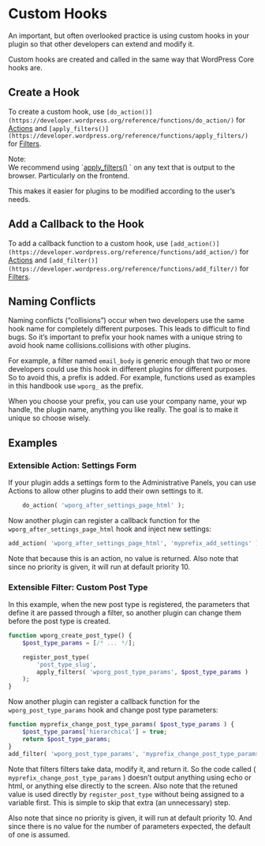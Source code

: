# Custom Hooks

An important, but often overlooked practice is using custom hooks in your plugin so that other developers can extend and modify it.

Custom hooks are created and called in the same way that WordPress Core hooks are.

## Create a Hook

To create a custom hook, use `[do_action()](https://developer.wordpress.org/reference/functions/do_action/)` for [Actions](https://developer.wordpress.org/plugins/hooks/actions/) and `[apply_filters()](https://developer.wordpress.org/reference/functions/apply_filters/)` for [Filters](https://developer.wordpress.org/plugins/hooks/filters/).

Note:  
We recommend using \`[](https://developer.wordpress.org/reference/functions/apply_filters/)[apply\_filters()](https://developer.wordpress.org/reference/functions/apply_filters/) \` on any text that is output to the browser. Particularly on the frontend.

This makes it easier for plugins to be modified according to the user’s needs.

## Add a Callback to the Hook

To add a callback function to a custom hook, use `[add_action()](https://developer.wordpress.org/reference/functions/add_action/)` for [Actions](https://developer.wordpress.org/plugins/hooks/actions/) and `[add_filter()](https://developer.wordpress.org/reference/functions/add_filter/)` for [Filters](https://developer.wordpress.org/plugins/hooks/filters/).

## Naming Conflicts

Naming conflicts (“collisions”) occur when two developers use the same hook name for completely different purposes. This leads to difficult to find bugs. So it’s important to prefix your hook names with a unique string to avoid hook name collisions.collisions with other plugins.

For example, a filter named `email_body` is generic enough that two or more developers could use this hook in different plugins for different purposes. So to avoid this, a prefix is added. For example, functions used as examples in this handbook use `wporg_` as the prefix.

When you choose your prefix, you can use your company name, your wp handle, the plugin name, anything you like really. The goal is to make it unique so choose wisely.

## Examples

### Extensible Action: Settings Form

If your plugin adds a settings form to the Administrative Panels, you can use Actions to allow other plugins to add their own settings to it.

```php
    do_action( 'wporg_after_settings_page_html' );
```

Now another plugin can register a callback function for the `wporg_after_settings_page_html` hook and inject new settings:

```php
add_action( 'wporg_after_settings_page_html', 'myprefix_add_settings' );
```

Note that because this is an action, no value is returned. Also note that since no priority is given, it will run at default priority 10.

### Extensible Filter: Custom Post Type

In this example, when the new post type is registered, the parameters that define it are passed through a filter, so another plugin can change them before the post type is created.

```php
function wporg_create_post_type() {
    $post_type_params = [/* ... */];

    register_post_type(
        'post_type_slug',
        apply_filters( 'wporg_post_type_params', $post_type_params )
    );
}
```

Now another plugin can register a callback function for the `wporg_post_type_params` hook and change post type parameters:

```php
function myprefix_change_post_type_params( $post_type_params ) {
	$post_type_params['hierarchical'] = true;
	return $post_type_params;
}
add_filter( 'wporg_post_type_params', 'myprefix_change_post_type_params' );
```

Note that filters filters take data, modify it, and return it. So the code called ( `myprefix_change_post_type_params` ) doesn’t output anything using echo or html, or anything else directly to the screen. Also note that the retuned value is used directly by `register_post_type` without being assigned to a variable first. This is simple to skip that extra (an unnecessary) step.

Also note that since no priority is given, it will run at default priority 10. And since there is no value for the number of parameters expected, the default of one is assumed.